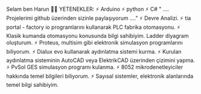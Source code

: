  Selam ben Harun 👋👋
YETENEKLER: 
⚡ Arduino
⚡ python
⚡ C# 
" .... Projelerimi github üzerinden sizinle paylaşıyorum ...."
⚡ Devre Analizi.
⚡ tia portal - factory io programlarını kullanarak PLC fabrika otomasyonu.
⚡ Klasik kumanda otomasyonu konusunda bilgi sahibiyim. Ladder diyagram oluşturum. 
⚡ Proteus, multisim gibi elektronik simulasyon programlarını biliyorum. 
⚡ Dialux evo kullanarak aydınlatma sistemi kurma.
⚡ Kurulan aydınlatma sisteminin AutoCAD veya ElektrikCAD üzerinden çizimini yapma. 
⚡ PvSol GES simulasyon programı kulanma.
⚡ 8052 mikrodenetleyiciler hakkında temel bilgileri biliyorum.
⚡ Sayısal sistemler, elektronik alanlarında temel bilgi sahibiyim.
<!--
**hrngcmn/hrngcmn** is a ✨ _special_ ✨ repository because its `README.md` (this file) appears on your GitHub profile.

